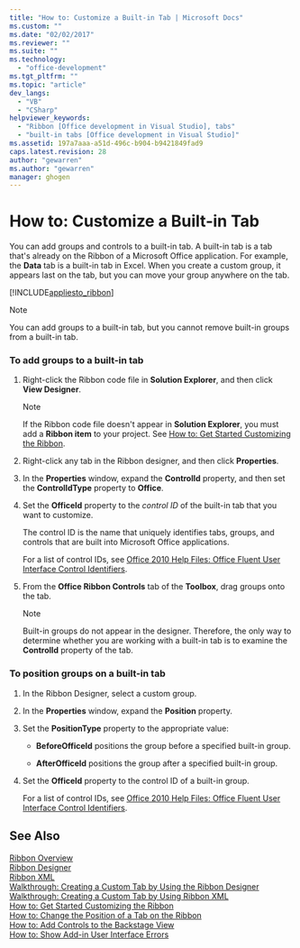 ```yaml
---
title: "How to: Customize a Built-in Tab | Microsoft Docs"
ms.custom: ""
ms.date: "02/02/2017"
ms.reviewer: ""
ms.suite: ""
ms.technology: 
  - "office-development"
ms.tgt_pltfrm: ""
ms.topic: "article"
dev_langs: 
  - "VB"
  - "CSharp"
helpviewer_keywords: 
  - "Ribbon [Office development in Visual Studio], tabs"
  - "built-in tabs [Office development in Visual Studio]"
ms.assetid: 197a7aaa-a51d-496c-b904-b9421849fad9
caps.latest.revision: 28
author: "gewarren"
ms.author: "gewarren"
manager: ghogen
---
```

# How to: Customize a Built-in Tab
  You can add groups and controls to a built-in tab. A built-in tab is a tab that's already on the Ribbon of a Microsoft Office application. For example, the **Data** tab is a built-in tab in Excel. When you create a custom group, it appears last on the tab, but you can move your group anywhere on the tab.  
  
 [!INCLUDE[appliesto_ribbon](../vsto/includes/appliesto-ribbon-md.md)]  
  
> [!NOTE]  
>  You can add groups to a built-in tab, but you cannot remove built-in groups from a built-in tab.  
  
### To add groups to a built-in tab  
  
1.  Right-click the Ribbon code file in **Solution Explorer**, and then click **View Designer**.  
  
    > [!NOTE]  
    >  If the Ribbon code file doesn't appear in **Solution Explorer**, you must add a **Ribbon item** to your project. See [How to: Get Started Customizing the Ribbon](../vsto/how-to-get-started-customizing-the-ribbon.md).  
  
2.  Right-click any tab in the Ribbon designer, and then click **Properties**.  
  
3.  In the **Properties** window, expand the **ControlId** property, and then set the **ControlIdType** property to **Office**.  
  
4.  Set the **OfficeId** property to the *control ID* of the built-in tab that you want to customize.  
  
     The control ID is the name that uniquely identifies tabs, groups, and controls that are built into Microsoft Office applications.  
  
     For a list of control IDs, see [Office 2010 Help Files: Office Fluent User Interface Control Identifiers](http://go.microsoft.com/fwlink/?LinkID=181052).  
  
5.  From the **Office Ribbon Controls** tab of the **Toolbox**, drag groups onto the tab.  
  
    > [!NOTE]  
    >  Built-in groups do not appear in the designer. Therefore, the only way to determine whether you are working with a built-in tab is to examine the **ControlId** property of the tab.  
  
### To position groups on a built-in tab  
  
1.  In the Ribbon Designer, select a custom group.  
  
2.  In the **Properties** window, expand the **Position** property.  
  
3.  Set the **PositionType** property to the appropriate value:  
  
    -   **BeforeOfficeId** positions the group before a specified built-in group.  
  
    -   **AfterOfficeId** positions the group after a specified built-in group.  
  
4.  Set the **OfficeId** property to the control ID of a built-in group.  
  
     For a list of control IDs, see [Office 2010 Help Files: Office Fluent User Interface Control Identifiers](http://go.microsoft.com/fwlink/?LinkID=181052).  
  
## See Also  
 [Ribbon Overview](../vsto/ribbon-overview.md)   
 [Ribbon Designer](../vsto/ribbon-designer.md)   
 [Ribbon XML](../vsto/ribbon-xml.md)   
 [Walkthrough: Creating a Custom Tab by Using the Ribbon Designer](../vsto/walkthrough-creating-a-custom-tab-by-using-the-ribbon-designer.md)   
 [Walkthrough: Creating a Custom Tab by Using Ribbon XML](../vsto/walkthrough-creating-a-custom-tab-by-using-ribbon-xml.md)   
 [How to: Get Started Customizing the Ribbon](../vsto/how-to-get-started-customizing-the-ribbon.md)   
 [How to: Change the Position of a Tab on the Ribbon](../vsto/how-to-change-the-position-of-a-tab-on-the-ribbon.md)   
 [How to: Add Controls to the Backstage View](../vsto/how-to-add-controls-to-the-backstage-view.md)   
 [How to: Show Add-in User Interface Errors](../vsto/how-to-show-add-in-user-interface-errors.md)  
  
  